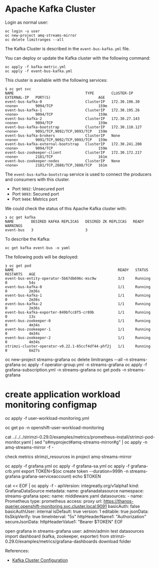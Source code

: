 # Apache Kafka Cluster

Login as normal user:

```shell
oc login -u user
oc new-project amq-streams-mirror
oc delete limitranges --all
```

The Kafka Cluster is described in the ```event-bus-kafka.yml``` file.

You can deploy or update the Kafka cluster with the following command:

```shell
oc apply -f kafka-metric.yml
oc apply -f event-bus-kafka.yml
```

This cluster is available with the following services:

```shell
$ oc get svc
NAME                                 TYPE        CLUSTER-IP       EXTERNAL-IP   PORT(S)                      AGE
event-bus-kafka-0                    ClusterIP   172.30.196.30    <none>        9094/TCP                     159m
event-bus-kafka-1                    ClusterIP   172.30.195.26    <none>        9094/TCP                     159m
event-bus-kafka-2                    ClusterIP   172.30.27.143    <none>        9094/TCP                     159m
event-bus-kafka-bootstrap            ClusterIP   172.30.110.127   <none>        9091/TCP,9092/TCP,9093/TCP   159m
event-bus-kafka-brokers              ClusterIP   None             <none>        9091/TCP,9092/TCP,9093/TCP   159m
event-bus-kafka-external-bootstrap   ClusterIP   172.30.241.208   <none>        9094/TCP                     159m
event-bus-zookeeper-client           ClusterIP   172.30.172.217   <none>        2181/TCP                     161m
event-bus-zookeeper-nodes            ClusterIP   None             <none>        2181/TCP,2888/TCP,3888/TCP   161m
```

The ```event-bus-kafka-bootstrap``` service is used to connect the producers and consumers with this cluster.

* Port ```9092```: Unsecured port
* Port ```9093```: Secured port
* Port ```9404```: Metrics port

We could check the status of this Apache Kafka cluster with:

```shell
❯ oc get kafka
NAME        DESIRED KAFKA REPLICAS   DESIRED ZK REPLICAS   READY   WARNINGS
event-bus   3                        3                             
```

To describe the Kafka:

```shell
oc get kafka event-bus -o yaml
```

The following pods will be deployed:

```shell
❯ oc get pod
NAME                                                READY   STATUS    RESTARTS   AGE
event-bus-entity-operator-5b67db696c-msc9w          3/3     Running   0          54s
event-bus-kafka-0                                   1/1     Running   0          2m36s
event-bus-kafka-1                                   1/1     Running   0          2m36s
event-bus-kafka-2                                   1/1     Running   0          2m36s
event-bus-kafka-exporter-849bfcc8f5-cr89b           1/1     Running   0          13s
event-bus-zookeeper-0                               1/1     Running   0          4m34s
event-bus-zookeeper-1                               1/1     Running   0          4m34s
event-bus-zookeeper-2                               1/1     Running   0          4m34s
strimzi-cluster-operator-v0.22.1-65ccf4df44-phf2j   1/1     Running   0          6m27s
```


oc new-project streams-grafana
oc delete limitranges --all -n streams-grafana
oc apply -f operator-group.yml -n streams-grafana
oc apply -f grafana-subscription.yml -n streams-grafana
oc get pods -n streams-grafana
# create application workload monitoring configmap
oc apply -f user-workload-monitoring.yml

oc get po -n openshift-user-workload-monitoring

cat ../../../strimzi-0.29.0/examples/metrics/prometheus-install/strimzi-pod-monitor.yaml | sed "s#myproject#amq-streams-mirror#g" | oc apply -n amq-streams-mirror -f -

check metrics strimzi_resources in project amq-streams-mirror

oc apply -f grafana.yml
oc apply -f grafana-sa.yml
oc apply -f grafana-crb.yml
export TOKEN=$(oc create token --duration=999h -n streams-grafana grafana-serviceaccount)
echo $TOKEN

cat << EOF | oc apply -f -
apiVersion: integreatly.org/v1alpha1
kind: GrafanaDataSource
metadata:
  name: grafanadatasource
  namespace: streams-grafana
spec:
  name: middleware.yaml
  datasources:
    - name: Prometheus
      type: prometheus
      access: proxy
      url: https://thanos-querier.openshift-monitoring.svc.cluster.local:9091
      basicAuth: false
      basicAuthUser: internal
      isDefault: true
      version: 1
      editable: true
      jsonData:
        tlsSkipVerify: true
        timeInterval: "5s"
        httpHeaderName1: "Authorization"
      secureJsonData:
        httpHeaderValue1: "Bearer $TOKEN"
EOF

open grafana in streams-grafana
user: admin/admin
test datasources
import dashboard (kafka, zookeeper, exporter) from strimzi-0.29.0/examples/metrics/grafana-dashboards download folder

References:

* [Kafka Cluster Configuration](https://strimzi.io/docs/operators/latest/using.html#assembly-config-kafka-str)

